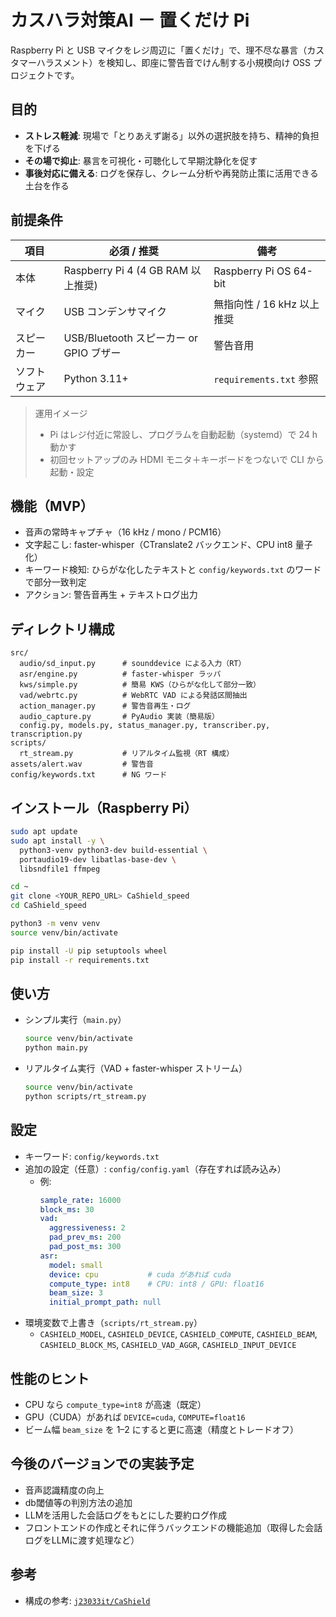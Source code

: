 # カスハラ対策AI － 置くだけ Pi

Raspberry Pi と USB マイクをレジ周辺に「置くだけ」で、理不尽な暴言（カスタマーハラスメント）を検知し、即座に警告音でけん制する小規模向け OSS プロジェクトです。

## 目的

- **ストレス軽減**: 現場で「とりあえず謝る」以外の選択肢を持ち、精神的負担を下げる
- **その場で抑止**: 暴言を可視化・可聴化して早期沈静化を促す
- **事後対応に備える**: ログを保存し、クレーム分析や再発防止策に活用できる土台を作る

## 前提条件

| 項目 | 必須 / 推奨 | 備考 |
|---|---|---|
| 本体 | Raspberry Pi 4 (4 GB RAM 以上推奨) | Raspberry Pi OS 64-bit |
| マイク | USB コンデンサマイク | 無指向性 / 16 kHz 以上推奨 |
| スピーカー | USB/Bluetooth スピーカー or GPIO ブザー | 警告音用 |
| ソフトウェア | Python 3.11+ | `requirements.txt` 参照 |

> 運用イメージ
> - Pi はレジ付近に常設し、プログラムを自動起動（systemd）で 24 h 動かす
> - 初回セットアップのみ HDMI モニタ＋キーボードをつないで CLI から起動・設定

## 機能（MVP）

- 音声の常時キャプチャ（16 kHz / mono / PCM16）
- 文字起こし: faster-whisper（CTranslate2 バックエンド、CPU int8 量子化）
- キーワード検知: ひらがな化したテキストと `config/keywords.txt` のワードで部分一致判定
- アクション: 警告音再生 + テキストログ出力

## ディレクトリ構成

```
src/
  audio/sd_input.py      # sounddevice による入力（RT）
  asr/engine.py          # faster-whisper ラッパ
  kws/simple.py          # 簡易 KWS（ひらがな化して部分一致）
  vad/webrtc.py          # WebRTC VAD による発話区間抽出
  action_manager.py      # 警告音再生・ログ
  audio_capture.py       # PyAudio 実装（簡易版）
  config.py, models.py, status_manager.py, transcriber.py, transcription.py
scripts/
  rt_stream.py           # リアルタイム監視（RT 構成）
assets/alert.wav         # 警告音
config/keywords.txt      # NG ワード
```

## インストール（Raspberry Pi）

```bash
sudo apt update
sudo apt install -y \
  python3-venv python3-dev build-essential \
  portaudio19-dev libatlas-base-dev \
  libsndfile1 ffmpeg

cd ~
git clone <YOUR_REPO_URL> CaShield_speed
cd CaShield_speed

python3 -m venv venv
source venv/bin/activate

pip install -U pip setuptools wheel
pip install -r requirements.txt
```

## 使い方

- シンプル実行（`main.py`）
  ```bash
  source venv/bin/activate
  python main.py
  ```

- リアルタイム実行（VAD + faster-whisper ストリーム）
  ```bash
  source venv/bin/activate
  python scripts/rt_stream.py
  ```

## 設定

- キーワード: `config/keywords.txt`
- 追加の設定（任意）: `config/config.yaml`（存在すれば読み込み）
  - 例:
    ```yaml
    sample_rate: 16000
    block_ms: 30
    vad:
      aggressiveness: 2
      pad_prev_ms: 200
      pad_post_ms: 300
    asr:
      model: small
      device: cpu           # cuda があれば cuda
      compute_type: int8    # CPU: int8 / GPU: float16
      beam_size: 3
      initial_prompt_path: null
    ```
- 環境変数で上書き（`scripts/rt_stream.py`）
  - `CASHIELD_MODEL`, `CASHIELD_DEVICE`, `CASHIELD_COMPUTE`, `CASHIELD_BEAM`, `CASHIELD_BLOCK_MS`, `CASHIELD_VAD_AGGR`, `CASHIELD_INPUT_DEVICE`

## 性能のヒント

- CPU なら `compute_type=int8` が高速（既定）
- GPU（CUDA）があれば `DEVICE=cuda`, `COMPUTE=float16`
- ビーム幅 `beam_size` を 1–2 にすると更に高速（精度とトレードオフ）

## 今後のバージョンでの実装予定

- 音声認識精度の向上
- db閾値等の判別方法の追加
- LLMを活用した会話ログをもとにした要約ログ作成
- フロントエンドの作成とそれに伴うバックエンドの機能追加（取得した会話ログをLLMに渡す処理など）

## 参考

- 構成の参考: [`j23033it/CaShield`](https://github.com/j23033it/CaShield.git)


